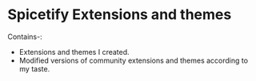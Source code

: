 # Spicetify Extensions and themes
Contains-:
- Extensions and themes I created.
- Modified versions of community extensions and themes according to my taste.
